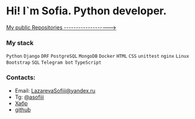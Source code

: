 # Hi! I`m Sofia. Python developer.
[My public Repositories ------------------->](https://github.com/sofiiila/sofiiila/blob/main/content_table.md)

### My stack
`Python` `Django` `DRF` `PostgreSQL` `MongoDB` `Docker` `HTML` `CSS` `unittest` `nginx` `Linux` `Bootstrap` `SQL` `Telegram bot` `TypeScript`

### Contacts:
- Email: LazarevaSofiii@yandex.ru
- Tg: [@asofiii](https://t.me/asofiii)
- [Хабр](https://career.habr.com/sofiiila)
- [github](https://github.com/sofiiila)
